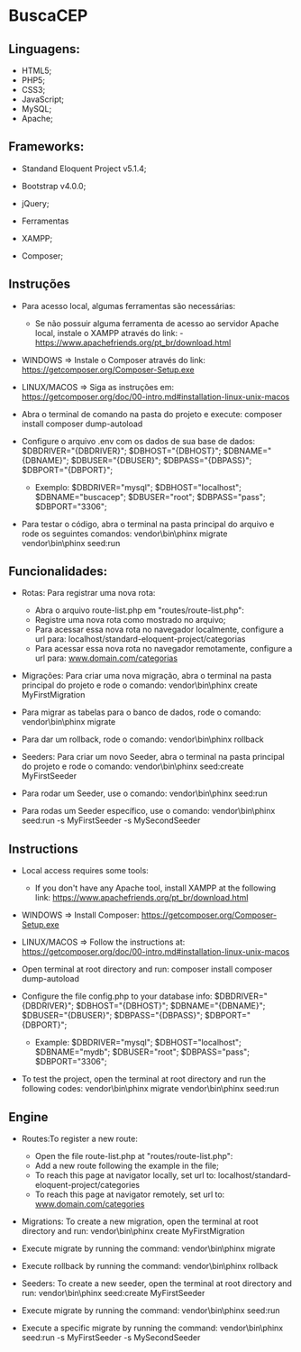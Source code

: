 # BuscaCEP
## Linguagens:
- HTML5;
- PHP5;
- CSS3;
- JavaScript;
- MySQL;
- Apache;

## Frameworks:
- Standand Eloquent Project v5.1.4;
- Bootstrap v4.0.0;
- jQuery;

- Ferramentas
- XAMPP;
- Composer;

## Instruções
- Para acesso local, algumas ferramentas são necessárias:
	- Se não possuir alguma ferramenta de acesso ao servidor Apache local, instale o XAMPP através do link:
		-https://www.apachefriends.org/pt_br/download.html
- WINDOWS => Instale o Composer através do link:
	https://getcomposer.org/Composer-Setup.exe
- LINUX/MACOS => Siga as instruções em:
	https://getcomposer.org/doc/00-intro.md#installation-linux-unix-macos

- Abra o terminal de comando na pasta do projeto e execute:
	composer install
	composer dump-autoload

- Configure o arquivo .env com os dados de sua base de dados:
	$DBDRIVER="{DBDRIVER}";
	$DBHOST="{DBHOST}";
	$DBNAME="{DBNAME}";
	$DBUSER="{DBUSER}";
	$DBPASS="{DBPASS}";
	$DBPORT="{DBPORT}";

	- Exemplo:
		$DBDRIVER="mysql";
		$DBHOST="localhost";
		$DBNAME="buscacep";
		$DBUSER="root";
		$DBPASS="pass";
		$DBPORT="3306";

- Para testar o código, abra o terminal na pasta principal do arquivo e rode os seguintes comandos:
	vendor\bin\phinx migrate
	vendor\bin\phinx seed:run

## Funcionalidades:

- Rotas: Para registrar uma nova rota:
	- Abra o arquivo route-list.php em "routes/route-list.php":
	- Registre uma nova rota como mostrado no arquivo;
	- Para acessar essa nova rota no navegador localmente, configure a url para:
		localhost/standard-eloquent-project/categorias
	- Para acessar essa nova rota no navegador remotamente, configure a url para:
		www.domain.com/categorias

- Migrações: Para criar uma nova migração, abra o terminal na pasta principal do projeto e rode o comando:
	vendor\bin\phinx create MyFirstMigration
- Para migrar as tabelas para o banco de dados, rode o comando:
	vendor\bin\phinx migrate
- Para dar um rollback, rode o comando:
	vendor\bin\phinx rollback

- Seeders: Para criar um novo Seeder, abra o terminal na pasta principal do projeto e rode o comando:
	vendor\bin\phinx seed:create MyFirstSeeder
- Para rodar um Seeder, use o comando:
	vendor\bin\phinx seed:run
- Para rodas um Seeder específico, use o comando:
	vendor\bin\phinx seed:run -s MyFirstSeeder -s MySecondSeeder

## Instructions
- Local access requires some tools:
	- If you don't have any Apache tool, install XAMPP at the following link:
		https://www.apachefriends.org/pt_br/download.html
- WINDOWS => Install Composer:
	https://getcomposer.org/Composer-Setup.exe
- LINUX/MACOS => Follow the instructions at:
	https://getcomposer.org/doc/00-intro.md#installation-linux-unix-macos

- Open terminal at root directory and run:
	composer install
	composer dump-autoload

- Configure the file config.php to your database info:
	$DBDRIVER="{DBDRIVER}";
	$DBHOST="{DBHOST}";
	$DBNAME="{DBNAME}";
	$DBUSER="{DBUSER}";
	$DBPASS="{DBPASS}";
	$DBPORT="{DBPORT}";
	- Example:
		$DBDRIVER="mysql";
		$DBHOST="localhost";
		$DBNAME="mydb";
		$DBUSER="root";
		$DBPASS="pass";
		$DBPORT="3306";

- To test the project, open the terminal at root directory and run the following codes:
	vendor\bin\phinx migrate
	vendor\bin\phinx seed:run

## Engine

- Routes:To register a new route:
	- Open the file route-list.php at "routes/route-list.php":
	- Add a new route following the example in the file;
	- To reach this page at navigator locally, set url to:
		localhost/standard-eloquent-project/categories
	- To reach this page at navigator remotely, set url to:
		www.domain.com/categories

- Migrations: To create a new migration, open the terminal at root directory and run:
	vendor\bin\phinx create MyFirstMigration
- Execute migrate by running the command:
	vendor\bin\phinx migrate
- Execute rollback by running the command:
	vendor\bin\phinx rollback

- Seeders: To create a new seeder, open the terminal at root directory and run:
	vendor\bin\phinx seed:create MyFirstSeeder
- Execute migrate by running the command:
	vendor\bin\phinx seed:run
- Execute a specific migrate by running the command:
	vendor\bin\phinx seed:run -s MyFirstSeeder -s MySecondSeeder
